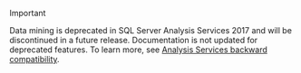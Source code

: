 > [!IMPORTANT]
> Data mining is deprecated in SQL Server Analysis Services 2017 and will be discontinued in a future release. Documentation is not updated for deprecated features. To learn more, see [Analysis Services backward compatibility](../analysis-services-backward-compatibility.md).